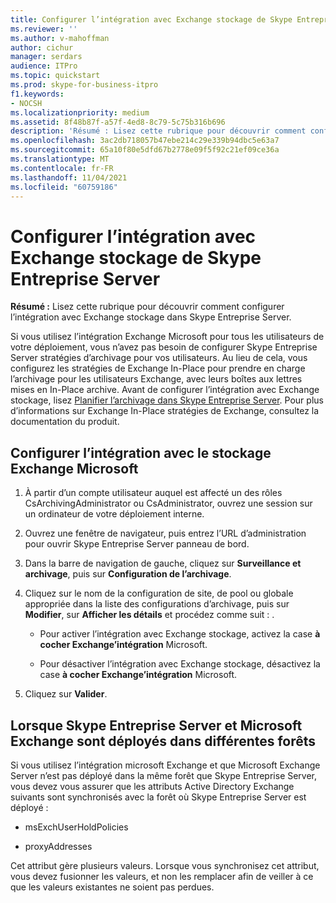 ```yaml
---
title: Configurer l’intégration avec Exchange stockage de Skype Entreprise Server
ms.reviewer: ''
ms.author: v-mahoffman
author: cichur
manager: serdars
audience: ITPro
ms.topic: quickstart
ms.prod: skype-for-business-itpro
f1.keywords:
- NOCSH
ms.localizationpriority: medium
ms.assetid: 8f48b87f-a57f-4ed8-8c79-5c75b316b696
description: 'Résumé : Lisez cette rubrique pour découvrir comment configurer l’intégration avec Exchange stockage dans Skype Entreprise Server.'
ms.openlocfilehash: 3ac2db718057b47ebe214c29e339b94dbc5e63a7
ms.sourcegitcommit: 65a10f80e5dfd67b2778e09f5f92c21ef09ce36a
ms.translationtype: MT
ms.contentlocale: fr-FR
ms.lasthandoff: 11/04/2021
ms.locfileid: "60759186"
---
```

# <a name="configure-integration-with-exchange-storage-for-skype-for-business-server"></a>Configurer l’intégration avec Exchange stockage de Skype Entreprise Server
 
**Résumé :** Lisez cette rubrique pour découvrir comment configurer l’intégration avec Exchange stockage dans Skype Entreprise Server.
  
Si vous utilisez l’intégration Exchange Microsoft pour tous les utilisateurs de votre déploiement, vous n’avez pas besoin de configurer Skype Entreprise Server stratégies d’archivage pour vos utilisateurs. Au lieu de cela, vous configurez les stratégies de Exchange In-Place pour prendre en charge l’archivage pour les utilisateurs Exchange, avec leurs boîtes aux lettres mises en In-Place archive. Avant de configurer l’intégration avec Exchange stockage, lisez [Planifier l’archivage dans Skype Entreprise Server](../../plan-your-deployment/archiving/archiving.md). Pour plus d’informations sur Exchange In-Place stratégies de Exchange, consultez la documentation du produit. 
  
## <a name="configure-integration-with-microsoft-exchange-storage"></a>Configurer l’intégration avec le stockage Exchange Microsoft

1. À partir d’un compte utilisateur auquel est affecté un des rôles CsArchivingAdministrator ou CsAdministrator, ouvrez une session sur un ordinateur de votre déploiement interne.
    
2. Ouvrez une fenêtre de navigateur, puis entrez l’URL d’administration pour ouvrir Skype Entreprise Server panneau de bord. 
    
3. Dans la barre de navigation de gauche, cliquez sur **Surveillance et archivage**, puis sur **Configuration de l’archivage**.
    
4. Cliquez sur le nom de la configuration de site, de pool ou globale appropriée dans la liste des configurations d’archivage, puis sur **Modifier**, sur **Afficher les détails** et procédez comme suit : .
    
   - Pour activer l’intégration avec Exchange stockage, activez la case **à cocher Exchange’intégration** Microsoft.
    
   - Pour désactiver l’intégration avec Exchange stockage, désactivez la case **à cocher Exchange’intégration** Microsoft.
    
5. Cliquez sur **Valider**.
    
## <a name="when-skype-for-business-server-and-microsoft-exchange-are-deployed-in-different-forests"></a>Lorsque Skype Entreprise Server et Microsoft Exchange sont déployés dans différentes forêts

Si vous utilisez l’intégration microsoft Exchange et que Microsoft Exchange Server n’est pas déployé dans la même forêt que Skype Entreprise Server, vous devez vous assurer que les attributs Active Directory Exchange suivants sont synchronisés avec la forêt où Skype Entreprise Server est déployé :
  
- msExchUserHoldPolicies
    
- proxyAddresses
    
Cet attribut gère plusieurs valeurs. Lorsque vous synchronisez cet attribut, vous devez fusionner les valeurs, et non les remplacer afin de veiller à ce que les valeurs existantes ne soient pas perdues.
  


